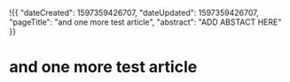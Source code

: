 !{{
    "dateCreated": 1597359426707,
    "dateUpdated": 1597359426707,
    "pageTitle": "and one more test article",
    "abstract": "ADD ABSTACT HERE"
}}

# and one more test article
